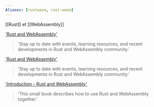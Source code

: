 ```yaml
---
Aliases: [rustwasm, rust-wasm]
---
```


[[Rust]] et [[WebAssembly]]

['Rust and WebAssembly']('https://rustwasm.github.io')
> 'Stay up to date with events, learning resources, and recent developments in Rust and WebAssembly community.'

['Rust and WebAssembly']('https://rustwasm.github.io')
> 'Stay up to date with events, learning resources, and recent developments in Rust and WebAssembly community.'

['Introduction - Rust and WebAssembly']('https://rustwasm.github.io/docs/book/')
> 'This small book describes how to use Rust and WebAssembly together.'
